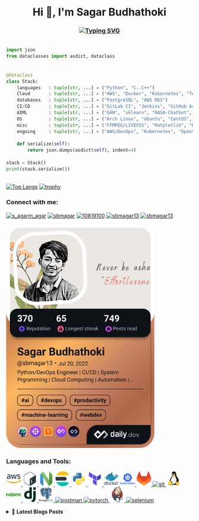 <h1 align="center">Hi 👋, I'm Sagar Budhathoki</h1>
<!-- <h3 align="center">A passionate & hardworking DevOps/Python Engineer and AI/ML enthusiast</h3> -->

<h3 align="center"> <a href="https://git.io/typing-svg"><img src="https://readme-typing-svg.budhathokisagar.com.np?font=Press+Start+2P&size=18&duration=2000&pause=1500&color=2299F7&center=true&vCenter=true&random=true&width=500&lines=DevOps%2FDevSecOps%2FSysOps;Software+Developer;AI%2FML+Enthusiast;Cybersecurity+Researcher;Web3+Enthusiast" alt="Typing SVG" /></a> </h3>

```python
​
import json
from dataclasses import asdict, dataclass


@dataclass
class Stack:
    languages   : tuple[str, ...] = ("Python", "C..C++")
    Cloud       : tuple[str, ...] = ("AWS", "Docker", "Kubernetes", "Terraform", "AWS-CDK(python)")
    databases   : tuple[str, ...] = ("PostgreSQL", "AWS RDS")
    CI/CD       : tuple[str, ...] = ("GitLab CI", "Jenkins", "GitHub Actions", "AWS CodePipelines")
    AIML        : tuple[str, ...] = ("GAN", "sklearn", "RASA-Chatbot", "Model Development" )
    OS          : tuple[str, ...] = ("Arch Linux", "Ubuntu", "CentOS", "Manjaro", "Windows", "MacOS") 
    misc        : tuple[str, ...] = ("FFMPEG/LIVE555", "Matplotlib", "BS4", "Socket.IO", "Selenium", "Scrapy")
    ongoing     : tuple[str, ...] = ("AWS/DevOps", "Kubernetes", "OpenShift Dev. SandBox", "Pulumi", "Cloud Native", "GO Language")

    def serialize(self):
        return json.dumps(asdict(self), indent=4)

stack = Stack()
print(stack.serialize())
​
```
</h3>


[![Top Langs](https://github-readme-stats.vercel.app/api/top-langs/?username=sbmagar&layout=compact)](https://github.com/sbmagar/github-readme-stats)
[![trophy](https://github-profile-trophy.vercel.app/?username=sbmagar&column=7)](https://github.com/ryo-ma/github-profile-trophy)

<h3 align="left">Connect with me:</h3>
        <p align="left">
        <a href="https://twitter.com/s_agarm_agar" target="blank"><img align="center" src="https://cdn.jsdelivr.net/npm/simple-icons@3.0.1/icons/twitter.svg" alt="s_agarm_agar" height="30" width="40" /></a>
        <a href="https://linkedin.com/in/sbmagar" target="blank"><img align="center" src="https://cdn.jsdelivr.net/npm/simple-icons@3.0.1/icons/linkedin.svg" alt="sbmagar" height="30" width="40" /></a>
        <a href="https://stackoverflow.com/users/10819100" target="blank"><img align="center" src="https://cdn.jsdelivr.net/npm/simple-icons@3.0.1/icons/stackoverflow.svg" alt="10819100" height="30" width="40" /></a>
        <a href="https://facebook.com/sbmagar13" target="blank"><img align="center" src="https://cdn.jsdelivr.net/npm/simple-icons@3.0.1/icons/facebook.svg" alt="sbmagar13" height="30" width="40" /></a>
        <a href="https://instagram.com/sbmagar13" target="blank"><img align="center" src="https://cdn.jsdelivr.net/npm/simple-icons@3.0.1/icons/instagram.svg" alt="sbmagar13" height="30" width="40" /></a>
        </p>

<a href="https://app.daily.dev/sbmagar"><img src="https://github.com/sbmagar/sbmagar/blob/main/devcard.png" width="400" alt="Sagar Budhathoki's Dev Card"/></a>


<h3 align="left">Languages and Tools:</h3>
<p align="left"> <a href="https://aws.amazon.com" target="_blank"> <img src="https://raw.githubusercontent.com/devicons/devicon/master/icons/amazonwebservices/amazonwebservices-original-wordmark.svg" alt="aws" width="40" height="40"/> </a>
<a href="https://www.gnu.org/software/bash/" target="_blank"> <img src="https://raw.githubusercontent.com/devicons/devicon/master/icons/bash/bash-original.svg" alt="django" width="40" height="40"/> </a>
<a href="https://neovim.io/" target="_blank"> <img src="https://raw.githubusercontent.com/devicons/devicon/master/icons/neovim/neovim-original.svg" alt="neovim" width="40" height="40"/> </a>
<a href="https://www.elastic.co/elastic-stack" target="_blank"> <img src="https://raw.githubusercontent.com/devicons/devicon/master/icons/elasticsearch/elasticsearch-original.svg" alt="elastic-stack" width="40" height="40"/> </a>
<a href="https://www.python.org" target="_blank"> <img src="https://raw.githubusercontent.com/devicons/devicon/master/icons/python/python-original.svg" alt="python" width="40" height="40"/> </a> 
<a href="https://www.terraform.io" target="_blank"> <img src="https://github.com/devicons/devicon/raw/master/icons/terraform/terraform-original.svg" alt="terraform" width="40" height="40"/> </a>   
<a href="https://www.docker.com/" target="_blank"> <img src="https://raw.githubusercontent.com/devicons/devicon/master/icons/docker/docker-original-wordmark.svg" alt="docker" width="40" height="40"/> </a> 
<a href="https://www.kubernetes.io/" target="_blank"> <img src="https://raw.githubusercontent.com/devicons/devicon/master/icons/kubernetes/kubernetes-plain-wordmark.svg" alt="kubernetes" width="40" height="40"/> </a>
<a href="https://www.gitlab.com/" target="_blank"> <img src="https://github.com/devicons/devicon/raw/master/icons/gitlab/gitlab-original.svg" alt="gitlab" width="40" height="40"/> </a>
<a href="https://git-scm.com/" target="_blank"> <img src="https://www.vectorlogo.zone/logos/git-scm/git-scm-icon.svg" alt="git" width="40" height="40"/> </a> <a href="https://www.linux.org/" target="_blank"> <img src="https://raw.githubusercontent.com/devicons/devicon/master/icons/linux/linux-original.svg" alt="linux" width="40" height="40"/> </a><a href="https://www.nginx.com" target="_blank"> <img src="https://raw.githubusercontent.com/devicons/devicon/master/icons/nginx/nginx-original.svg" alt="nginx" width="40" height="40"/> </a> 
<a href="https://www.djangoproject.com/" target="_blank"> <img src="https://raw.githubusercontent.com/devicons/devicon/master/icons/django/django-plain.svg" alt="django" width="40" height="40"/> </a>
<a href="https://www.postgresql.org" target="_blank"> <img src="https://raw.githubusercontent.com/devicons/devicon/master/icons/postgresql/postgresql-original-wordmark.svg" alt="postgresql" width="40" height="40"/> </a> <a href="https://postman.com" target="_blank"> <img src="https://www.vectorlogo.zone/logos/getpostman/getpostman-icon.svg" alt="postman" width="40" height="40"/> </a><a href="https://pytorch.org/" target="_blank"> <img src="https://www.vectorlogo.zone/logos/pytorch/pytorch-icon.svg" alt="pytorch" width="40" height="40"/> </a> <a href="https://www.jenkins.io/" target="_blank"> <img src="https://raw.githubusercontent.com/devicons/devicon/master/icons/jenkins/jenkins-original.svg" alt="jenkins" width="40" height="40"/> </a> 
<a href="https://www.selenium.dev" target="_blank"> <img src="https://raw.githubusercontent.com/detain/svg-logos/780f25886640cef088af994181646db2f6b1a3f8/svg/selenium-logo.svg" alt="selenium" width="40" height="40"/> </a>
</p>

<!-- markdownlint-disable MD033 -->

<details>
    <summary>&#128240 <b>Latest Blogs Posts</b></summary><br/>

<!-- BLOG-POST-LIST:START -->
- [Install MongoDB on EC2 Instance — Solved Connection Issue From Public DNS](https://blog.budhathokisagar.com.np/install-mongodb-on-ec2-instance-solved-connection-issue-from-public-dns)
- [ElasticSearch on AWS EC2 using Terraform](https://blog.budhathokisagar.com.np/elasticsearch-on-aws-ec2-using-terraform)
- [Docker For Beginners: Learning Notes](https://blog.budhathokisagar.com.np/docker-for-beginners-cheatsheet)
- [Local Set Up Kubernetes with Minikube](https://blog.budhathokisagar.com.np/local-set-up-kubernetes-with-minikube)
- [Let&#39;s Encrypt&lpar;Certbot&rpar; free SSL with Nginx/Apache configurations on ubuntu &lpar;22.04 | 20.04 | 18.04&rpar;](https://blog.budhathokisagar.com.np/letsfree-ssl-with-nginx-apache-on-ubuntu)
<!-- BLOG-POST-LIST:END -->

</details>
